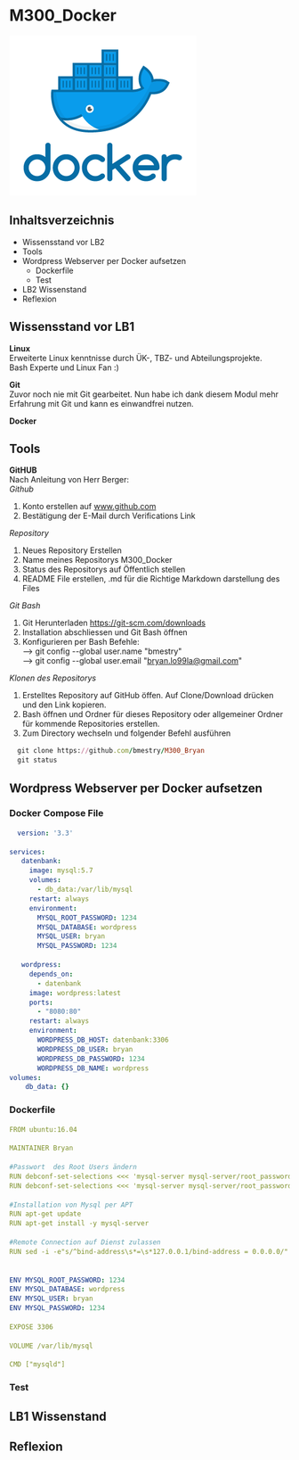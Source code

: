 # M300_Docker

![M300_Docker](pics/docker.png)  
## Inhaltsverzeichnis

* Wissensstand vor LB2
* Tools
* Wordpress Webserver per Docker aufsetzen 
  * Dockerfile
  * Test
* LB2 Wissenstand
* Reflexion

## Wissensstand vor LB1
**Linux** <br>
Erweiterte Linux kenntnisse durch ÜK-, TBZ- und Abteilungsprojekte. <br>
Bash Experte und Linux Fan :)

**Git** <br>
Zuvor noch nie mit Git gearbeitet.
Nun habe ich dank diesem Modul mehr Erfahrung mit Git und kann es einwandfrei nutzen.

**Docker** <br>


## Tools
**GitHUB** <br>
Nach Anleitung von Herr Berger:  
*Github*  <br>
  1. Konto erstellen auf www.github.com 
  2. Bestätigung der E-Mail durch Verifications Link

*Repository*<br>
  1. Neues Repository Erstellen
  2. Name meines Repositorys M300_Docker
  3. Status des Repositorys auf Öffentlich stellen
  4. README File erstellen, .md für die Richtige Markdown darstellung des Files

*Git Bash*<br>  
1. Git Herunterladen https://git-scm.com/downloads  
2. Installation abschliessen und Git Bash öffnen
3. Konfigurieren per Bash Befehle:  
 --> git config --global user.name "bmestry"  
 --> git config --global user.email "bryan.lo99la@gmail.com" 
 
*Klonen des Repositorys*<br>
1. Erstelltes Repository auf GitHub öffen. Auf Clone/Download drücken und den Link kopieren.
2. Bash öffnen und Ordner für dieses Repository oder allgemeiner Ordner für kommende Repositories erstellen.
3. Zum Directory wechseln und folgender Befehl ausführen
```ruby
  git clone https://github.com/bmestry/M300_Bryan
  git status
```

## Wordpress Webserver per Docker aufsetzen 
 
 
### Docker Compose File

```yaml
  version: '3.3'

services:
   datenbank:
     image: mysql:5.7
     volumes:
       - db_data:/var/lib/mysql
     restart: always
     environment:
       MYSQL_ROOT_PASSWORD: 1234
       MYSQL_DATABASE: wordpress
       MYSQL_USER: bryan
       MYSQL_PASSWORD: 1234

   wordpress:
     depends_on:
       - datenbank
     image: wordpress:latest
     ports:
       - "8080:80"
     restart: always
     environment:
       WORDPRESS_DB_HOST: datenbank:3306
       WORDPRESS_DB_USER: bryan
       WORDPRESS_DB_PASSWORD: 1234
       WORDPRESS_DB_NAME: wordpress
volumes:
    db_data: {}
```

### Dockerfile
```yaml
FROM ubuntu:16.04

MAINTAINER Bryan

#Passwort  des Root Users ändern
RUN debconf-set-selections <<< 'mysql-server mysql-server/root_password password 1234'
RUN debconf-set-selections <<< 'mysql-server mysql-server/root_password_again password 1234'

#Installation von Mysql per APT
RUN apt-get update
RUN apt-get install -y mysql-server

#Remote Connection auf Dienst zulassen
RUN sed -i -e"s/^bind-address\s*=\s*127.0.0.1/bind-address = 0.0.0.0/" /etc/mysql/my.cnf


ENV MYSQL_ROOT_PASSWORD: 1234
ENV MYSQL_DATABASE: wordpress
ENV MYSQL_USER: bryan
ENV MYSQL_PASSWORD: 1234

EXPOSE 3306

VOLUME /var/lib/mysql

CMD ["mysqld"]
```


### Test



## LB1 Wissenstand

 
## Reflexion
 
 
 
